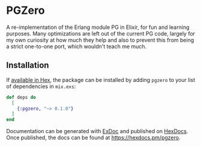 # PGZero

A re-implementation of the Erlang module PG in Elixir, for fun and learning purposes. Many optimizations are left out of the current PG code, largely for my own curiosity at how much they help and also to prevent this from being a strict one-to-one port, which wouldn't teach me much.

## Installation

If [available in Hex](https://hex.pm/docs/publish), the package can be installed
by adding `pgzero` to your list of dependencies in `mix.exs`:

```elixir
def deps do
  [
    {:pgzero, "~> 0.1.0"}
  ]
end
```

Documentation can be generated with [ExDoc](https://github.com/elixir-lang/ex_doc)
and published on [HexDocs](https://hexdocs.pm). Once published, the docs can
be found at <https://hexdocs.pm/pgzero>.

